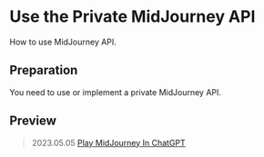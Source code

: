 # Use the Private MidJourney API

How to use MidJourney API.

## Preparation

You need to use or implement a private MidJourney API.

## Preview

> 2023.05.05 [Play MidJourney In ChatGPT](https://www.zhihu.com/pin/1637642465724325890)
